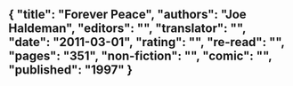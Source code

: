{
 "title": "Forever Peace",
 "authors": "Joe Haldeman",
 "editors": "",
 "translator": "",
 "date": "2011-03-01",
 "rating": "",
 "re-read": "",
 "pages": "351",
 "non-fiction": "",
 "comic": "",
 "published": "1997"
}
---

